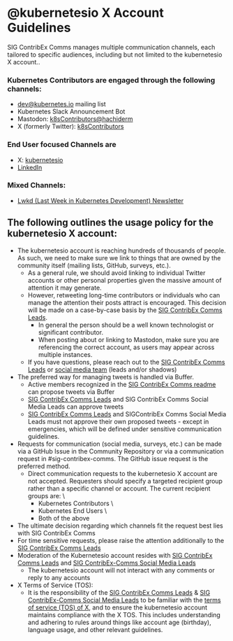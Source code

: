 # @kubernetesio X Account Guidelines

SIG ContribEx Comms manages multiple communication channels, each tailored to specific audiences, including but not limited to the kubernetesio X account..

### Kubernetes Contributors are engaged through the following channels:

* [dev@kubernetes.io](mailto:dev@kubernetes.io) mailing list
* Kubernetes Slack Announcement Bot
* Mastodon: [k8sContributors@hachiderm](https://hachyderm.io/@K8sContributors)
* X (formerly Twitter): [k8sContributors](https://x.com/k8sContributors)

### End User focused Channels are

* X: [kubernetesio](https://x.com/kubernetesio)
* [LinkedIn](https://www.linkedin.com/company/kubernetes/posts/)

### Mixed Channels:

* [Lwkd (Last Week in Kubernetes Development) Newsletter](https://lwkd.info/)

## The following outlines the usage policy for the kubernetesio X account:

* The kubernetesio account is reaching hundreds of thousands of people. As such, we need to make sure we link to things that are owned by the community itself (mailing lists, GitHub, surveys, etc.).
    * As a general rule, we should avoid linking to individual Twitter accounts or other personal properties given the massive amount of attention it may generate.
    * However, retweeting long-time contributors or individuals who can manage the attention their posts attract is encouraged. This decision will be made on a case-by-case basis by the [SIG ContribEx Comms Leads](https://github.com/kubernetes/community/blob/master/communication/contributor-comms/README.md#roles).
        * In general the person should be a well known technologist or significant contributor.
        * When posting about or linking to Mastodon, make sure you are referencing the correct account, as users may appear across multiple instances.
    * If you have questions, please reach out to the [SIG ContribEx Comms Leads](https://github.com/kubernetes/community/blob/master/communication/contributor-comms/README.md#roles) or [social media team](https://github.com/kubernetes/community/blob/master/communication/contributor-comms/role-handbooks/Social-Media.md) (leads and/or shadows)
* The preferred way for managing tweets is handled via Buffer.
    * Active members recognized in the [SIG ContribEx Comms readme](https://github.com/kubernetes/community/blob/master/communication/contributor-comms/README.md) can propose tweets via Buffer
    * [SIG ContribEx Comms Leads](https://github.com/kubernetes/community/blob/master/communication/contributor-comms/README.md#roles) and SIG ContribEx Comms Social Media Leads can approve tweets
    * [SIG ContribEx Comms Leads](https://github.com/kubernetes/community/blob/master/communication/contributor-comms/README.md#roles) and SIGContribEx Comms Social Media Leads must not approve their own proposed tweets - except in emergencies, which will be defined under sensitive communication guidelines.
* Requests for communication (social media, surveys, etc.) can be made via a GitHub Issue in the Community Repository or via a communication request in #sig-contribex-comms. The GitHub issue request is the preferred method.
    * Direct communication requests to the kubernetesio X account are not accepted. Requesters should specify a targeted recipient group rather than a specific channel or account. The current recipient groups are:  \
      - Kubernetes Contributors \
      - Kubernetes End Users \
      - Both of the above
* The ultimate decision regarding which channels fit the request best lies with SIG ContribEx Comms
* For time sensitive requests, please raise the attention additionally to the [SIG ContribEx Comms Leads](https://github.com/kubernetes/community/blob/master/communication/contributor-comms/README.md#roles)
* Moderation of the Kubernetesio account resides with [SIG ContribEx Comms Leads](https://github.com/kubernetes/community/blob/master/communication/contributor-comms/README.md#roles) and [SIG ContribEx-Comms Social Media Leads](https://github.com/kubernetes/community/blob/master/communication/contributor-comms/README.md#roles)
    * The kubernetesio account will not interact with any comments or reply to any accounts
* X Terms of Service (TOS):
    * It is the responsibility of the [SIG ContribEx Comms Leads](https://github.com/kubernetes/community/blob/master/communication/contributor-comms/README.md#roles) & [SIG ContribEx-Comms Social Media Leads](https://github.com/kubernetes/community/blob/master/communication/contributor-comms/README.md#roles) to be familiar with the [terms of service (TOS) of X](https://x.com/en/tos), and to ensure the kubernetesio account maintains compliance with the X TOS. This includes understanding and adhering to rules around things like account age (birthday), language usage, and other relevant guidelines.